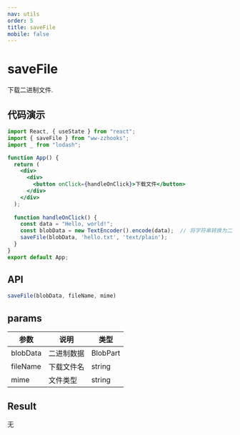 ```yaml
---
nav: utils
order: 5
title: saveFile
mobile: false
---
```

# saveFile

下载二进制文件.

## 代码演示

```jsx
import React, { useState } from "react";
import { saveFile } from "ww-zzhooks";
import _ from "lodash";

function App() {
  return (
    <div>
      <div>
        <button onClick={handleOnClick}>下载文件</button>
      </div>
    </div>
  );
  
  function handleOnClick() {
    const data = "Hello, world!";
    const blobData = new TextEncoder().encode(data);  // 将字符串转换为二进制数据
    saveFile(blobData, 'hello.txt', 'text/plain');
  }
}
export default App;

```

## API

```js
saveFile(blobData, fileName, mime)
```

## params

| 参数     | 说明       | 类型     |
| -------- | ---------- | -------- |
| blobData | 二进制数据 | BlobPart |
| fileName | 下载文件名 | string   |
| mime     | 文件类型   | string   |

## Result

无

